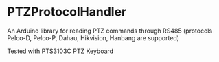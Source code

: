 # PTZProtocolHandler

An Arduino library for reading PTZ commands through RS485 (protocols Pelco-D, Pelco-P, Dahau, Hikvision, Hanbang are supported)

Tested with PTS3103C PTZ Keyboard
